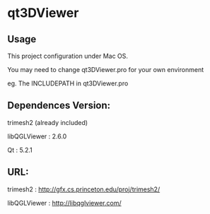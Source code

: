 # qt3DViewer

## Usage

This project configuration under Mac OS.

You may need to change qt3DViewer.pro for your own environment

eg. The INCLUDEPATH in qt3DViewer.pro

## Dependences Version:

trimesh2 (already included)

libQGLViewer : 2.6.0

Qt           : 5.2.1

## URL:

trimesh2      : http://gfx.cs.princeton.edu/proj/trimesh2/

libQGLViewer  : http://libqglviewer.com/
